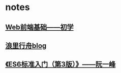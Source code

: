 # notes

## [Web前端基础——初学](./Web前端基础——初学/Web前端基础——初学.md)

## [浪里行舟blog](./浪里行舟blog/浪里行舟blog.md)

## [《ES6标准入门（第3版）》——阮一峰](./《ES6标准入门（第3版）》——阮一峰/《ES6标准入门（第3版）》.md)
